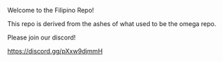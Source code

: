 Welcome to the Filipino Repo!

This repo is derived from the ashes of
what used to be the omega repo.

Please join our discord!

https://discord.gg/pXxw9djmmH
